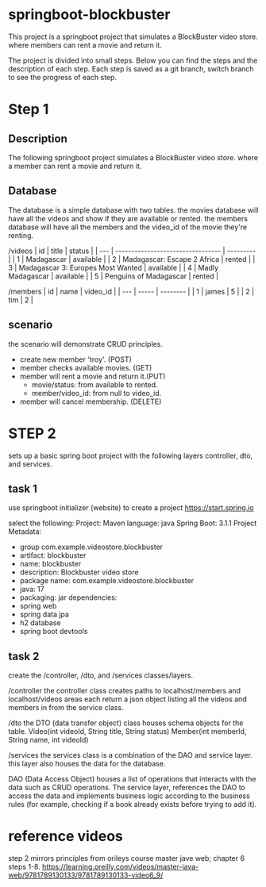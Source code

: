 # springboot-blockbuster

This project is a springboot project that simulates a BlockBuster video store. where members can rent a movie and return it.

The project is divided into small steps. Below you can find the steps and the description of each step. Each step is saved as a git branch, switch branch to see the progress of each step.

# Step 1

## Description

The following springboot project simulates a BlockBuster video store.
where a member can rent a movie and return it.

## Database

The database is a simple database with two tables.
the movies database will have all the videos and show if they are available or rented.
the members database will have all the members and the video_id of the movie they're renting.

/videos
| id  | title                             | status    |
| --- | --------------------------------- | --------- |
| 1   | Madagascar                        | available |
| 2   | Madagascar: Escape 2 Africa       | rented    |
| 3   | Madagascar 3: Europes Most Wanted | available |
| 4   | Madly Madagascar                  | available |
| 5   | Penguins of Madagascar            | rented    |

/members
| id  | name  | video_id |
| --- | ----- | -------- |
| 1   | james | 5        |
| 2   | tim   | 2        |

## scenario

the scenario will demonstrate CRUD principles.

- create new member 'troy'. (POST)
- member checks available movies. (GET)
- member will rent a movie and return it.(PUT)
  - movie/status: from available to rented.
  - member/video_id: from null to video_id.
- member will cancel membership. (DELETE)

# STEP 2
sets up a basic spring boot project with the following layers controller, dto, and services.

## task 1

use springboot initializer (website) to create a project
<https://start.spring.io>

select the following:
Project: Maven
language: java
Spring Boot: 3.1.1
Project Metadata:

- group com.example.videostore.blockbuster
- artifact: blockbuster
- name: blockbuster
- description: Blockbuster video store
- package name: com.example.videostore.blockbuster
- java: 17
- packaging: jar
dependencies:
- spring web
- spring data jpa
- h2 database
- spring boot devtools

## task 2

create the /controller, /dto, and /services classes/layers.

/controller
the controller class creates paths to localhost/members and localhost/videos areas each return a json object listing all the videos and members in from the service class.

/dto
the DTO (data transfer object) class houses schema objects for the table.
Video(int videoId, String title, String status)
Member(int memberId, String name, int videoId)

/services
the services class is a combination of the DAO and service layer.
this layer also houses the data for the database.

DAO (Data Access Object) houses a list of operations that interacts with the data such as CRUD operations.
The service layer, references the DAO to access the data and implements business logic according to the business rules (for example, checking if a book already exists before trying to add it).

# reference videos
step 2 mirrors principles from orileys course master jave web; chapter 6 steps 1-8.
<https://learning.oreilly.com/videos/master-java-web/9781789130133/9781789130133-video6_9/>

